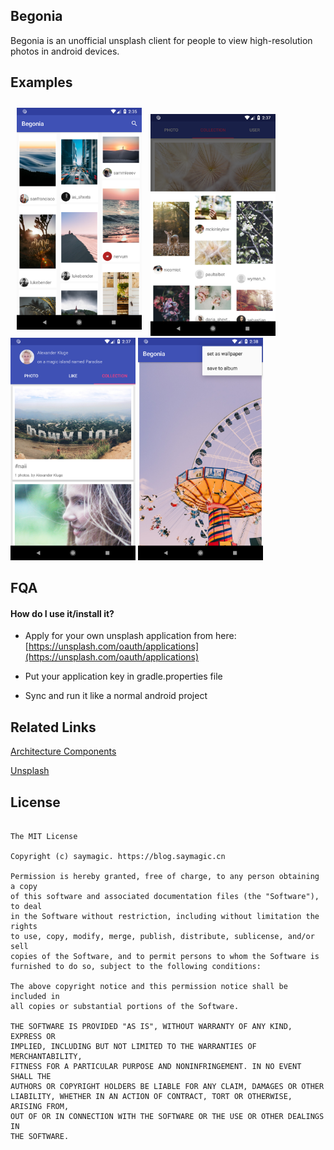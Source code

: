 ## Begonia

Begonia is an unofficial unsplash client for people to view high-resolution photos in android devices.


## Examples


<div>    
    <img width="200px" style="display: inline; margin: 10px;" src="screens/1.0/1.png"/>
    <img width="200px" style="display: inline" src="screens/1.0/2.png"/>
    <img width="200px" style="display: inline" src="screens/1.0/3.png"/>
       <img width="200px" style="display: inline" src="screens/1.0/4.png"/>
</div>

## FQA

#### How do I use it/install it?

* Apply for your own unsplash application from here: [https://unsplash.com/oauth/applications](https://unsplash.com/oauth/applications)

* Put your application key in gradle.properties file

* Sync and run it like a normal android project


## Related Links

[Architecture Components](https://developer.android.com/topic/libraries/architecture/)

[Unsplash](https://unsplash.com/)


## License

```

The MIT License

Copyright (c) saymagic. https://blog.saymagic.cn

Permission is hereby granted, free of charge, to any person obtaining a copy
of this software and associated documentation files (the "Software"), to deal
in the Software without restriction, including without limitation the rights
to use, copy, modify, merge, publish, distribute, sublicense, and/or sell
copies of the Software, and to permit persons to whom the Software is
furnished to do so, subject to the following conditions:

The above copyright notice and this permission notice shall be included in
all copies or substantial portions of the Software.

THE SOFTWARE IS PROVIDED "AS IS", WITHOUT WARRANTY OF ANY KIND, EXPRESS OR
IMPLIED, INCLUDING BUT NOT LIMITED TO THE WARRANTIES OF MERCHANTABILITY,
FITNESS FOR A PARTICULAR PURPOSE AND NONINFRINGEMENT. IN NO EVENT SHALL THE
AUTHORS OR COPYRIGHT HOLDERS BE LIABLE FOR ANY CLAIM, DAMAGES OR OTHER
LIABILITY, WHETHER IN AN ACTION OF CONTRACT, TORT OR OTHERWISE, ARISING FROM,
OUT OF OR IN CONNECTION WITH THE SOFTWARE OR THE USE OR OTHER DEALINGS IN
THE SOFTWARE.
```